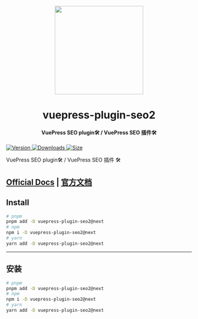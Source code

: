 <!-- markdownlint-disable -->
<p align="center">
  <img width="240" src="https://plugin-seo2.vuejs.vuepress/logo.svg" style="text-align: center;">
</p>
<h1 align="center">vuepress-plugin-seo2</h1>
<h4 align="center">VuePress SEO plugin🛠 / VuePress SEO 插件🛠</h4>

[![Version](https://img.shields.io/npm/v/vuepress-plugin-seo2/next.svg?style=flat-square&logo=npm) ![Downloads](https://img.shields.io/npm/dm/vuepress-plugin-seo2.svg?style=flat-square&logo=npm) ![Size](https://img.shields.io/bundlephobia/min/vuepress-plugin-seo2?style=flat-square&logo=npm)](https://www.npmjs.com/package/vuepress-plugin-seo2)

<!-- markdownlint-restore -->

VuePress SEO plugin🛠 / VuePress SEO 插件 🛠

## [Official Docs](https://plugin-seo2.vuejs.vuepress/) | [官方文档](https://plugin-seo2.vuejs.vuepress/zh/)

## Install

```bash
# pnpm
pnpm add -D vuepress-plugin-seo2@next
# npm
npm i -D vuepress-plugin-seo2@next
# yarn
yarn add -D vuepress-plugin-seo2@next
```

---

## 安装

```bash
# pnpm
pnpm add -D vuepress-plugin-seo2@next
# npm
npm i -D vuepress-plugin-seo2@next
# yarn
yarn add -D vuepress-plugin-seo2@next
```
